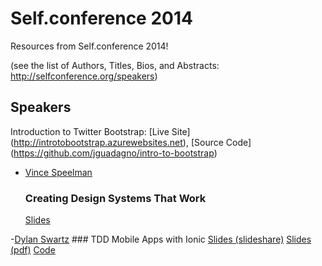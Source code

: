 # Self.conference 2014

Resources from Self.conference 2014!

(see the list of Authors, Titles, Bios, and Abstracts:
http://selfconference.org/speakers)

## Speakers

Introduction to Twitter Bootstrap: [Live Site] (http://introtobootstrap.azurewebsites.net), [Source Code] (https://github.com/jguadagno/intro-to-bootstrap)

- [Vince Speelman](http://vinspee.me)
	### Creating Design Systems That Work
	[Slides](https://speakerdeck.com/vinspee/creating-design-systems-that-work)

-[Dylan Swartz](https://twitter.com/dylan_swartz)
    ### TDD Mobile Apps with Ionic
    [Slides (slideshare)](http://www.slideshare.net/dylanswartz/ionic-slidedeck)
    [Slides (pdf)](https://github.com/dylanswartz/self-conference-minecraft-app/raw/master/ionic-slide-deck.pdf)
    [Code](https://github.com/dylanswartz/self-conference-minecraft-app)
